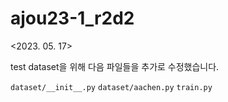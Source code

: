 # ajou23-1_r2d2

<2023. 05. 17>

test dataset을 위해 다음 파일들을 추가로 수정했습니다.

`dataset/__init__.py`
`dataset/aachen.py`
`train.py`
